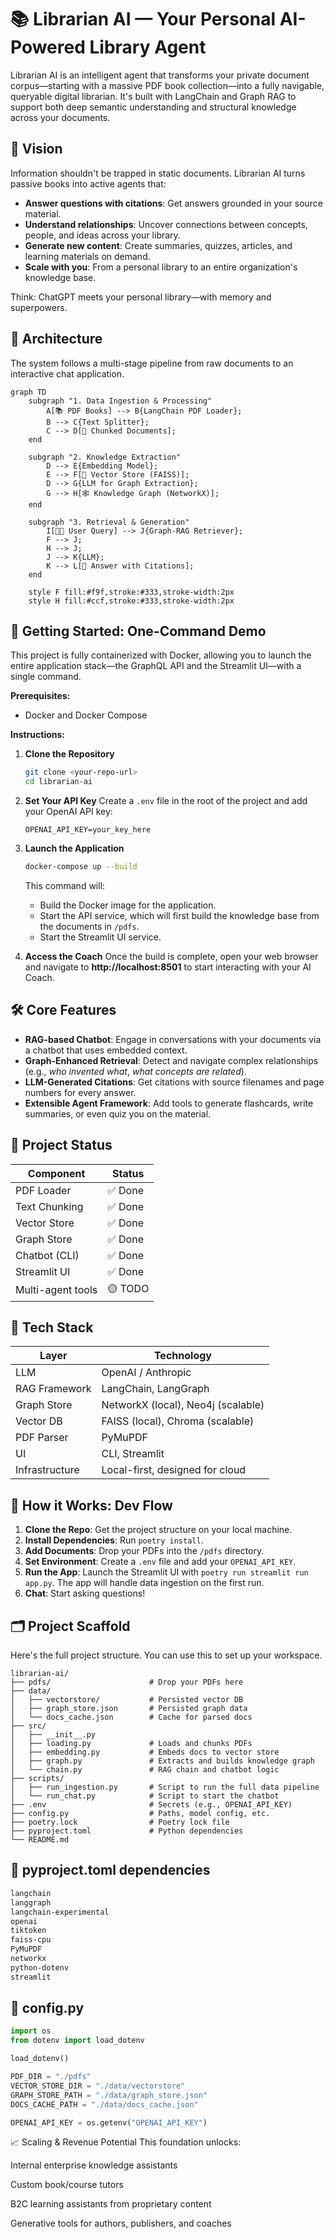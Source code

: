 # 📚 Librarian AI — Your Personal AI-Powered Library Agent

Librarian AI is an intelligent agent that transforms your private document corpus—starting with a massive PDF book collection—into a fully navigable, queryable digital librarian. It's built with LangChain and Graph RAG to support both deep semantic understanding and structural knowledge across your documents.

## 🔭 Vision

Information shouldn't be trapped in static documents. Librarian AI turns passive books into active agents that:

-   **Answer questions with citations**: Get answers grounded in your source material.
-   **Understand relationships**: Uncover connections between concepts, people, and ideas across your library.
-   **Generate new content**: Create summaries, quizzes, articles, and learning materials on demand.
-   **Scale with you**: From a personal library to an entire organization's knowledge base.

Think: ChatGPT meets your personal library—with memory and superpowers.

## 🧠 Architecture

The system follows a multi-stage pipeline from raw documents to an interactive chat application.

```mermaid
graph TD
    subgraph "1. Data Ingestion & Processing"
        A[📚 PDF Books] --> B{LangChain PDF Loader};
        B --> C{Text Splitter};
        C --> D[📄 Chunked Documents];
    end

    subgraph "2. Knowledge Extraction"
        D --> E{Embedding Model};
        E --> F[💾 Vector Store (FAISS)];
        D --> G{LLM for Graph Extraction};
        G --> H[🕸️ Knowledge Graph (NetworkX)];
    end

    subgraph "3. Retrieval & Generation"
        I[🧑‍💻 User Query] --> J{Graph-RAG Retriever};
        F --> J;
        H --> J;
        J --> K{LLM};
        K --> L[💬 Answer with Citations];
    end

    style F fill:#f9f,stroke:#333,stroke-width:2px
    style H fill:#ccf,stroke:#333,stroke-width:2px
```

## 🚀 Getting Started: One-Command Demo

This project is fully containerized with Docker, allowing you to launch the entire application stack—the GraphQL API and the Streamlit UI—with a single command.

**Prerequisites:**
*   Docker and Docker Compose

**Instructions:**

1.  **Clone the Repository**
    ```bash
    git clone <your-repo-url>
    cd librarian-ai
    ```

2.  **Set Your API Key**
    Create a `.env` file in the root of the project and add your OpenAI API key:
    ```
    OPENAI_API_KEY=your_key_here
    ```

3.  **Launch the Application**
    ```bash
    docker-compose up --build
    ```
    This command will:
    *   Build the Docker image for the application.
    *   Start the API service, which will first build the knowledge base from the documents in `/pdfs`.
    *   Start the Streamlit UI service.

4.  **Access the Coach**
    Once the build is complete, open your web browser and navigate to **http://localhost:8501** to start interacting with your AI Coach.

## 🛠️ Core Features

-   **RAG-based Chatbot**: Engage in conversations with your documents via a chatbot that uses embedded context.
-   **Graph-Enhanced Retrieval**: Detect and navigate complex relationships (e.g., *who invented what*, *what concepts are related*).
-   **LLM-Generated Citations**: Get citations with source filenames and page numbers for every answer.
-   **Extensible Agent Framework**: Add tools to generate flashcards, write summaries, or even quiz you on the material.

## 🧪 Project Status

| Component         | Status      |
| ----------------- | ----------- |
| PDF Loader        | ✅ Done      |
| Text Chunking     | ✅ Done      |
| Vector Store      | ✅ Done      |
| Graph Store       | ✅ Done      |
| Chatbot (CLI)     | ✅ Done      |
| Streamlit UI      | ✅ Done      |
| Multi-agent tools | 🟡 TODO      |

## 🧰 Tech Stack

| Layer           | Technology                   |
| --------------- | ---------------------------- |
| LLM             | OpenAI / Anthropic           |
| RAG Framework   | LangChain, LangGraph         |
| Graph Store     | NetworkX (local), Neo4j (scalable) |
| Vector DB       | FAISS (local), Chroma (scalable) |
| PDF Parser      | PyMuPDF                      |
| UI              | CLI, Streamlit    |
| Infrastructure  | Local-first, designed for cloud |

## 🧱 How it Works: Dev Flow

1.  **Clone the Repo**: Get the project structure on your local machine.
2.  **Install Dependencies**: Run `poetry install`.
3.  **Add Documents**: Drop your PDFs into the `/pdfs` directory.
4.  **Set Environment**: Create a `.env` file and add your `OPENAI_API_KEY`.
5.  **Run the App**: Launch the Streamlit UI with `poetry run streamlit run app.py`. The app will handle data ingestion on the first run.
6.  **Chat**: Start asking questions!

## 🗂️ Project Scaffold

Here's the full project structure. You can use this to set up your workspace.

```
librarian-ai/
├── pdfs/                      # Drop your PDFs here
├── data/
│   ├── vectorstore/           # Persisted vector DB
│   ├── graph_store.json       # Persisted graph data
│   └── docs_cache.json        # Cache for parsed docs
├── src/
│   ├── __init__.py
│   ├── loading.py             # Loads and chunks PDFs
│   ├── embedding.py           # Embeds docs to vector store
│   ├── graph.py               # Extracts and builds knowledge graph
│   └── chain.py               # RAG chain and chatbot logic
├── scripts/
│   ├── run_ingestion.py       # Script to run the full data pipeline
│   └── run_chat.py            # Script to start the chatbot
├── .env                       # Secrets (e.g., OPENAI_API_KEY)
├── config.py                  # Paths, model config, etc.
├── poetry.lock                # Poetry lock file
├── pyproject.toml             # Python dependencies
└── README.md
```

## 📄 pyproject.toml dependencies

```txt
langchain
langgraph
langchain-experimental
openai
tiktoken
faiss-cpu
PyMuPDF
networkx
python-dotenv
streamlit
```

## 🔧 config.py

```python
import os
from dotenv import load_dotenv

load_dotenv()

PDF_DIR = "./pdfs"
VECTOR_STORE_DIR = "./data/vectorstore"
GRAPH_STORE_PATH = "./data/graph_store.json"
DOCS_CACHE_PATH = "./data/docs_cache.json"

OPENAI_API_KEY = os.getenv("OPENAI_API_KEY")
```

📈 Scaling & Revenue Potential
This foundation unlocks:

Internal enterprise knowledge assistants

Custom book/course tutors

B2C learning assistants from proprietary content

Generative tools for authors, publishers, and coaches